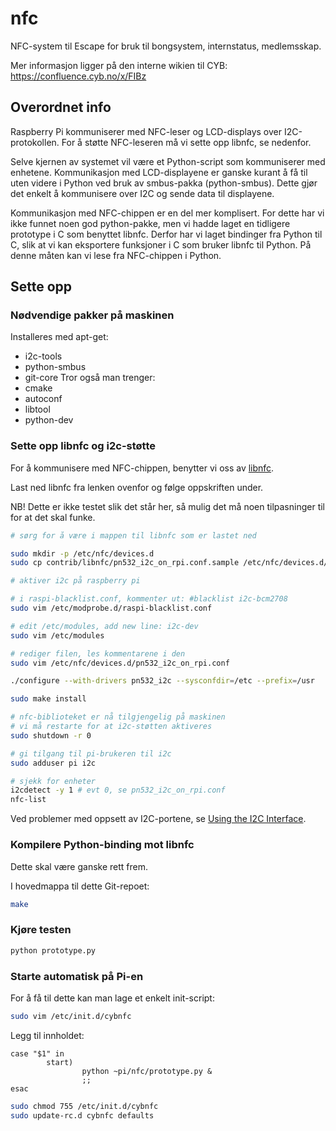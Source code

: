 ﻿# nfc
NFC-system til Escape for bruk til bongsystem, internstatus, medlemsskap.

Mer informasjon ligger på den interne wikien til CYB:
https://confluence.cyb.no/x/FIBz

## Overordnet info

Raspberry Pi kommuniserer med NFC-leser og LCD-displays over I2C-protokollen.
For å støtte NFC-leseren må vi sette opp libnfc, se nedenfor.

Selve kjernen av systemet vil være et Python-script som kommuniserer med enhetene.
Kommunikasjon med LCD-displayene er ganske kurant å få til uten videre i Python ved bruk
av smbus-pakka (python-smbus). Dette gjør det enkelt å kommunisere over I2C og sende
data til displayene.

Kommunikasjon med NFC-chippen er en del mer komplisert. For dette har vi ikke funnet
noen god python-pakke, men vi hadde laget en tidligere prototype i C som benyttet
libnfc. Derfor har vi laget bindinger fra Python til C, slik at vi kan eksportere
funksjoner i C som bruker libnfc til Python. På denne måten kan vi lese fra NFC-chippen
i Python.


## Sette opp

### Nødvendige pakker på maskinen
Installeres med apt-get:
* i2c-tools
* python-smbus
* git-core
Tror også man trenger:
* cmake
* autoconf
* libtool
* python-dev

### Sette opp libnfc og i2c-støtte
For å kommunisere med NFC-chippen, benytter vi oss av [libnfc](https://github.com/nfc-tools/libnfc).

Last ned libnfc fra lenken ovenfor og følge oppskriften under.

NB! Dette er ikke testet slik det står her, så mulig det må noen tilpasninger til for at det skal funke.

```bash
# sørg for å være i mappen til libnfc som er lastet ned

sudo mkdir -p /etc/nfc/devices.d
sudo cp contrib/libnfc/pn532_i2c_on_rpi.conf.sample /etc/nfc/devices.d/pn532_i2c_on_rpi.conf

# aktiver i2c på raspberry pi

# i raspi-blacklist.conf, kommenter ut: #blacklist i2c-bcm2708
sudo vim /etc/modprobe.d/raspi-blacklist.conf

# edit /etc/modules, add new line: i2c-dev
sudo vim /etc/modules

# rediger filen, les kommentarene i den
sudo vim /etc/nfc/devices.d/pn532_i2c_on_rpi.conf

./configure --with-drivers pn532_i2c --sysconfdir=/etc --prefix=/usr

sudo make install

# nfc-biblioteket er nå tilgjengelig på maskinen
# vi må restarte for at i2c-støtten aktiveres
sudo shutdown -r 0

# gi tilgang til pi-brukeren til i2c
sudo adduser pi i2c

# sjekk for enheter
i2cdetect -y 1 # evt 0, se pn532_i2c_on_rpi.conf
nfc-list
```

Ved problemer med oppsett av I2C-portene, se [Using the I2C Interface](http://www.raspberry-projects.com/pi/programming-in-python/i2c-programming-in-python/using-the-i2c-interface-2).

### Kompilere Python-binding mot libnfc
Dette skal være ganske rett frem.

I hovedmappa til dette Git-repoet:

```bash
make
```

### Kjøre testen
```bash
python prototype.py
```

### Starte automatisk på Pi-en
For å få til dette kan man lage et enkelt init-script:

```bash
sudo vim /etc/init.d/cybnfc
```

Legg til innholdet:
```
case "$1" in
        start)
                python ~pi/nfc/prototype.py &
                ;;
esac
```

```bash
sudo chmod 755 /etc/init.d/cybnfc
sudo update-rc.d cybnfc defaults
```
